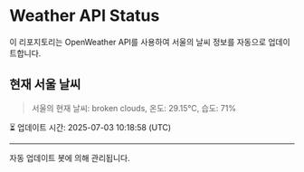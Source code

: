 
# Weather API Status

이 리포지토리는 OpenWeather API를 사용하여 서울의 날씨 정보를 자동으로 업데이트합니다.

## 현재 서울 날씨
> 서울의 현재 날씨: broken clouds, 온도: 29.15°C, 습도: 71%

⏳ 업데이트 시간: 2025-07-03 10:18:58 (UTC)

---
자동 업데이트 봇에 의해 관리됩니다.
